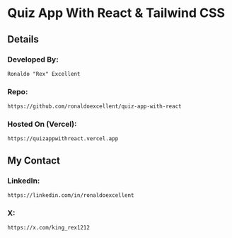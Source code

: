 # Quiz App With React & Tailwind CSS

## Details

### Developed By:
    Ronaldo "Rex" Excellent

### Repo:
    https://github.com/ronaldoexcellent/quiz-app-with-react

### Hosted On (Vercel):
    https://quizappwithreact.vercel.app
    

## My Contact

### LinkedIn:
    https://linkedin.com/in/ronaldoexcellent

### X:
    https://x.com/king_rex1212